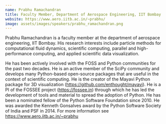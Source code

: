 ```yaml
---
name: Prabhu Ramachandran
title: Faculty Member, Department of Aerospace Engineering, IIT Bombay
website: https://www.aero.iitb.ac.in/~prabhu/
image: assets/images/speakers/prabhu_ramachandran.png
---
```


Prabhu Ramachandran is a faculty member at the department of aerospace
engineering, IIT Bombay. His research interests include particle methods for
computational fluid dynamics, scientific computing, parallel and
high-performance computing, and applied scientific data visualization.

He has been actively involved with the FOSS and Python communities for the
past two decades. He is an active member of the SciPy community and develops
many Python-based open-source packages that are useful in the context of
scientific computing. He is the creator of the Mayavi Python package for 3D
visualization (https://github.com/enthought/mayavi). He is a PI of the FOSSEE
project (https://fossee.in) through which he has led the development of tools
and material to spread the adoption of Python. He has been a nominated fellow
of the Python Software Foundation since 2010. He was awarded the Kenneth
Gonsalves award by the Python Software Society of India and PSF in 2014. For
more information see https://www.aero.iitb.ac.in/~prabhu
